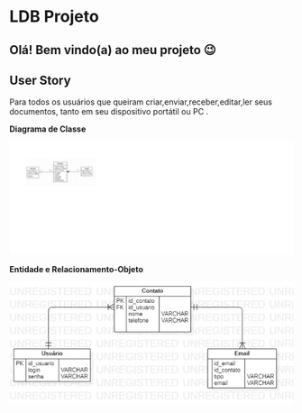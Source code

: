 # LDB Projeto
## Olá! Bem vindo(a) ao meu projeto 😉

## User Story 
Para todos os usuários que queiram criar,enviar,receber,editar,ler seus documentos, tanto em seu dispositivo portátil ou PC .

**Diagrama de Classe**

![Diagrama de Classe](https://github.com/Sayonnara/LDB/blob/main/Diagrama-de-Classe.png)


**Entidade e Relacionamento-Objeto**



![ERO](https://github.com/Sayonnara/LDB/blob/main/ERDDiagram1.jpg)

